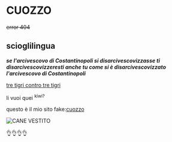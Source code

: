 # CUOZZO
~~error 404~~
## scioglilingua
***se l'arcivescovo di Costantinopoli si disarcivescovizzasse ti disarcivescovizzeresti anche tu come si è disarcivescovizzato l'arcivescovo di Costantinopoli***

<ins>tre tigri contro tre tigri</ins>

  li vuoi quei <sup>kiwi?</sup> 

  questo è il mio sito fake:[cuozzo](http://www.cuozzo.it)

  ![CANE VESTITO](https://www.google.com/url?sa=i&url=https%3A%2F%2Fstock.adobe.com%2Fch_it%2Fimages%2Fcane-vestito-da-uomo-d-affari%2F115930106&psig=AOvVaw1BCe75bTZ1DxMUSbrRAMkX&ust=1731506815936000&source=images&cd=vfe&opi=89978449&ved=0CBEQjRxqFwoTCMio7ZP81okDFQAAAAAdAAAAABAE)

 👌👌👌👌

